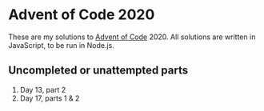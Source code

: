 # Advent of Code 2020

These are my solutions to [Advent of Code](https://adventofcode.com/) 2020. All solutions are written in JavaScript, to be run in Node.js.

## Uncompleted or unattempted parts

1. Day 13, part 2
2. Day 17, parts 1 & 2
